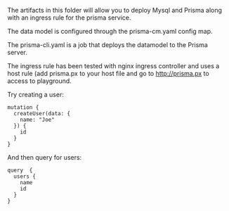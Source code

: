 The artifacts in this folder will allow you to deploy Mysql and Prisma along with an ingress rule for the prisma service.

The data model is configured through the prisma-cm.yaml config map.

The prisma-cli.yaml is a job that deploys the datamodel to the Prisma server.

The ingress rule has been tested with nginx ingress controller and uses a host rule (add prisma.px to your host file and go to http://prisma.px to access to playground.

Try creating a user:
```
mutation {
  createUser(data: {
    name: "Joe"
  }) {
    id
  }
}
```

And then query for users:
```
query  {
  users {
    name
    id
  }
}
```
